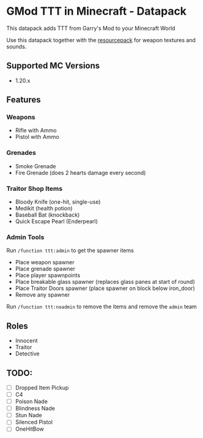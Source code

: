 # GMod TTT in Minecraft - Datapack

This datapack adds TTT from Garry's Mod to your Minecraft World

Use this datapack together with the [resourcepack](https://github.com/MindStudioOfficial/ttt_in_minecraft_resourcepack) for weapon textures and sounds.
## Supported MC Versions

- 1.20.x

## Features

### Weapons

- Rifle with Ammo
- Pistol with Ammo

### Grenades

- Smoke Grenade
- Fire Grenade (does 2 hearts damage every second)

### Traitor Shop Items

- Bloody Knife (one-hit, single-use)
- Medikit (health potion)
- Baseball Bat (knockback)
- Quick Escape Pearl (Enderpearl)

### Admin Tools

Run `/function ttt:admin` to get the spawner items

- Place weapon spawner
- Place grenade spawner
- Place player spawnpoints
- Place breakable glass spawner (replaces glass panes at start of round)
- Place Traitor Doors spawner (place spawner on block below iron_door)
- Remove any spawner

Run `/function ttt:noadmin` to remove the items and remove the `admin` team

## Roles

- Innocent
- Traitor
- Detective

## TODO:

- [ ] Dropped Item Pickup
- [ ] C4
- [ ] Poison Nade
- [ ] Blindness Nade
- [ ] Stun Nade
- [ ] Silenced Pistol
- [ ] OneHitBow
